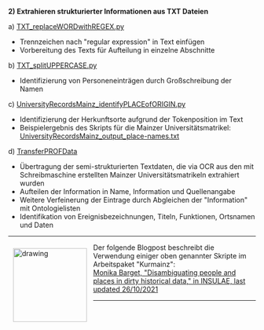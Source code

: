 **2) Extrahieren strukturierter Informationen aus TXT Dateien**

a) [TXT_replaceWORDwithREGEX.py](https://github.com/ieg-dhr/DigiKAR/blob/main/TXT_replaceWORDwithREGEX.py) 

- Trennzeichen nach "regular expression" in Text einfügen
- Vorbereitung des Texts für Aufteilung in einzelne Abschnitte

b) [TXT_splitUPPERCASE.py](https://github.com/ieg-dhr/DigiKAR/blob/main/TXT_splitUPPERCASE.py)

- Identifizierung von Personeneinträgen durch Großschreibung der Namen

c) [UniversityRecordsMainz_identifyPLACEofORIGIN.py](https://github.com/ieg-dhr/DigiKAR/blob/main/UniversityRecordsMainz_identifyPLACEofORIGIN.py)

- Identifizierung der Herkunftsorte aufgrund der Tokenposition im Text
- Beispielergebnis des Skripts für die Mainzer Universitätsmatrikel:
[UniversityRecordsMainz_output_place-names.txt](https://github.com/ieg-dhr/DigiKAR/blob/main/UniversityRecordsMainz_output_place-names.txt)

d) [TransferPROFData](https://github.com/ieg-dhr/DigiKAR/blob/main/JupyterNotebooks_DigiKAR/TransferPROFData.ipynb)

- Übertragung der semi-strukturierten Textdaten, die via OCR aus den mit Schreibmaschine erstellten Mainzer Universitätsmatrikeln extrahiert wurden
- Aufteilen der Information in Name, Information und Quellenangabe
- Weitere Verfeinerung der Eintrage durch Abgleichen der "Information" mit Ontologielisten
- Identifikation von Ereignisbezeichnungen, Titeln, Funktionen, Ortsnamen und Daten

<hr>

<img src="https://upload.wikimedia.org/wikipedia/commons/1/1c/Kurmainzische_Wappentafel_1750.jpg" alt="drawing" width="150" style="padding:10px" align="left"/>
<p><strong></strong>Der folgende Blogpost beschreibt die Verwendung einiger oben genannter Skripte im Arbeitspaket "Kurmainz":<br>
<a href="https://insulae.hypotheses.org/333">Monika Barget, "Disambiguating people and places in dirty historical data," in INSULAE, last updated 26/10/2021</a>

<hr>
